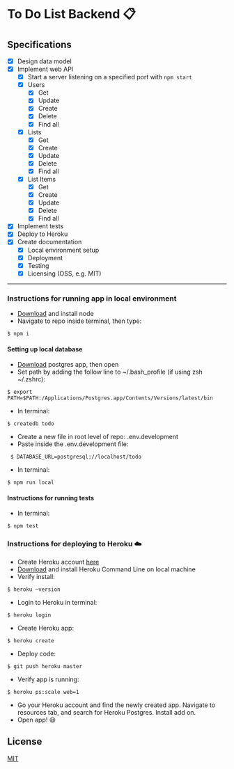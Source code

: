 # To Do List Backend 📋

## Specifications

- [X] Design data model
- [X] Implement web API
  - [X] Start a server listening on a specified port with `npm start`
  - [X] Users
    - [X] Get
    - [X] Update
    - [X] Create
    - [X] Delete
    - [X] Find all
  - [X] Lists
    - [X] Get
    - [X] Create
    - [X] Update
    - [X] Delete
    - [X] Find all
  - [X] List Items
    - [X] Get
    - [X] Create
    - [X] Update
    - [X] Delete
    - [X] Find all
- [X] Implement tests
- [X] Deploy to Heroku
- [X] Create documentation
  - [X] Local environment setup
  - [X] Deployment
  - [X] Testing
  - [X] Licensing (OSS, e.g. MIT)

---
### Instructions for running app in local environment
- [Download](https://nodejs.org/en/download/) and install node
- Navigate to repo inside terminal, then type:
```
$ npm i
```

#### Setting up local database

- [Download](http://postgresapp.com/) postgres app, then open
- Set path by adding the follow line to ~/.bash_profile (if using zsh ~/.zshrc):
```
$ export PATH=$PATH:/Applications/Postgres.app/Contents/Versions/latest/bin
```
- In terminal:  
```
$ createdb todo
```

- Create a new file in root level of repo: .env.development
- Paste inside the .env.development file:

```
 $ DATABASE_URL=postgresql://localhost/todo
 ```

- In terminal:
```
$ npm run local
```

#### Instructions for running tests
- In terminal:
```
$ npm test
```

### Instructions for deploying to Heroku ☁️
- Create Heroku account [here](https://signup.heroku.com/)
- [Download](https://devcenter.heroku.com/articles/heroku-command-line) and install Heroku Command Line on local machine
- Verify install:
```
$ heroku —version
```
- Login to Heroku in terminal:
```
$ heroku login
```
- Create Heroku app:
```
$ heroku create
```
- Deploy code:
```
$ git push heroku master
```
- Verify app is running:
```
$ heroku ps:scale web=1
```
- Go your Heroku account and find the newly created app. Navigate to resources tab, and search for Heroku Postgres. Install add on.
- Open app! 😆

## License

[MIT](https://opensource.org/licenses/MIT)
